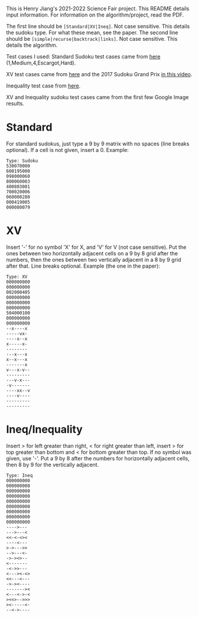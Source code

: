 This is Henry Jiang's 2021-2022 Science Fair project. This README details input information. For information on the algorithm/project, read the PDF. 

The first line should be ```[Standard|XV|Ineq]```. Not case sensitive. This details the sudoku type. For what these mean, see the paper.
The second line should be ```[simple|recurse|backtrack|links]```. Not case sensitive. This details the algorithm.

Test cases I used:
Standard Sudoku test cases came from [here](http://lipas.uwasa.fi/~timan/sudoku/) (1,Medium,4,Escargot,Hard).

XV test cases came from [here](https://www.funwithpuzzles.com/2016/02/xv-sudoku.html) and the 2017 Sudoku Grand Prix [in this video](https://www.youtube.com/watch?v=9ATC_uBF8ow).

Inequality test case from [here](https://www.funwithpuzzles.com/2015/03/inequality-sudoku-fun-with-sudoku-40.html).

XV and Inequality sudoku test cases came from the first few Google Image results.

# Standard

For standard sudokus, just type a 9 by 9 matrix with no spaces (line breaks optional). If a cell is not given, insert a 0. Example:

```
Type: Sudoku
530070000
600195000
098000060
800060003
400803001
700020006
060000280
000419005
000080079
```

# XV

Insert '-' for no symbol 'X' for X, and 'V' for V (not case sensitive). Put the ones between two horizontally adjacent cells on a 9 by 8 grid after the numbers, then the ones between two vertically adjacent in a 8 by 9 grid after that. Line breaks optional. Example (the one in the paper):

```
Type: XV
000000000
000000000
002000405
000000000
000000000
000000000
504000100
000000000
000000000
--x----x
-----vx-
----x--x
x-----x-
--------
---x---x
x--x---x
-------x
v---x-v--
---------
---v-x---
-v-------
----xx--v
----v----
---------
---------
```

# Ineq/Inequality

Insert > for left greater than right, < for right greater than left, insert > for top greater than bottom and < for bottom greater than top. If no symbol was given, use '-'. Put a 9 by 8 after the numbers for horizontally adjacent cells, then 8 by 9 for the vertically adjacent.

```
Type: Ineq
000000000
000000000
000000000
000000000
000000000
000000000
000000000
000000000
000000000
---->---
--->---<
<<-<-<><
----<---
>->--->>
-->---<-
->-><>--
<-------
-<->>---
<---><-<>
<<---<---
->-><----
-------><
<---<->-<
><<>-->>>
><-----<-
--<->----
```
